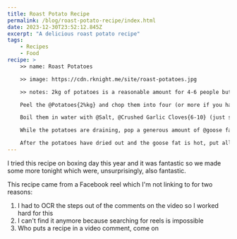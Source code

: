 ```yaml
---
title: Roast Potato Recipe
permalink: /blog/roast-potato-recipe/index.html
date: 2023-12-30T23:52:12.845Z
excerpt: "A delicious roast potato recipe"
tags:
    - Recipes
    - Food
recipe: >
    >> name: Roast Potatoes

    >> image: https://cdn.rknight.me/site/roast-potatoes.jpg

    >> notes: 2kg of potatoes is a reasonable amount for 4-6 people but we ate all those between three of us so do as many as you ~~want~~ can fit in your oven

    Peel the @Potatoes{2%kg} and chop them into four (or more if you have exceptionally large potatoes). Give them a rinse to remove some of the starch. Pre-heat the oven to 180°c.

    Boil them in water with @Salt, @Crushed Garlic Cloves{6-10} (just smoosh these with the side of a knife), and a bit of @Rosemary and @Thyme for ~{15-20%minutes} until they just start become soft. Drain them and leave them to dry for about ~{10%minutes}.

    While the potatoes are draining, pop a generous amount of @goose fat{100%g} in a roasting tray, along with a drizzle of @Olive Oil{} if you're feeling fancy, and stick it in the oven to get the fat nice and hot.

    After the potatoes have dried out and the goose fat is hot, put all the potatoes in the roasting tray and make sure they all get a good covering with the fat, then into the oven with them. All told these should cook for around ~{90%minutes}. Every ~{30%minutes} take them out and turn them to make sure they're cooking evenly. For the last ~{20%minutes}, sprinkle some salt on them, and pop some garlic cloves, rosemary, and thyme into the tray. Serve them up and eat all the potatoes you can.
---
```


I tried this recipe on boxing day this year and it was fantastic so we made some more tonight which were, unsurprisingly, also fantastic. 

This recipe came from a Facebook reel which I'm not linking to for two reasons:

1. I had to OCR the steps out of the comments on the video so I worked hard for this
2. I can't find it anymore because searching for reels is impossible
3. Who puts a recipe in a video comment, come on